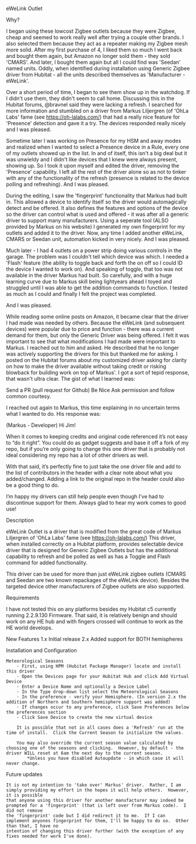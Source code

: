 eWeLink Outlet

Why?

I began using these lowcost Zigbee outlets because they were Zigbee, cheap and seemed to work really well after trying a couple other brands.  I also
selected them because they act as a repeater making my Zigbee mesh more solid.  After my first purchase of 4, I liked them so much I went back and bought
them again, but Amazon no longer sold them - they sold 'CMARS'.  And later, I bought them again but all I could find was 'Seedan' named units.
Oddly, when identified during installation using Generic Zigbee driver from Hubitat - all the units described themselves as 'Manufacturer - eWeLink'.

Over a short period of time, I began to see them show up in the watchdog.  If I didn't use them, they didn't seem to call home.  Discussing this in 
the Hubitat forums, @bravnel said they were lacking a refresh.  I searched for more information and stumbled on a driver from Markus Liljergren (of
'OhLa Labs' fame (see https://oh-lalabs.com/) that had a really nice feature for 'Presence' detection and gave it a try. 
The devices responded really nicely and I was pleased.

Sometime later I was working on Presence for my HSM and away modes and realized when I wanted to select a Presence device in a Rule, every one of my outlets 
showed up in the list.  In and of itself, this isn't a big deal but it was unwieldy and I didn't like devices that I knew were always present, showing up.
So I took it upon myself and edited the driver, removing the 'Presence' capability.  I left all the rest of the driver alone so as not to tinker with any
of the functionality of the refresh (presence is related to the device polling and refreshing).  And I was pleased.

During the editing, I saw the 'fingerprint' functionality that Markus had built in.  This allowed a device to identify itself so the driver would automagically
detect and be offered. It also defines the features and options of the device so the driver can control what is used and offered - it was after all a
generic driver to support many manufacturers.  Using a seperate tool (ALSO provided by Markus on his website) I generated my own fingerprint for my outlets
and added it to the driver.  Now, any time I added another eWeLink, CMARS or Seedan unit, automation kicked in very nicely.  And I was pleased.

Much later - I had 4 outlets on a power strip doing various controls in the garage.  The problem was I couldn't tell which device was which.  I needed a 
'Flash' feature (the ability to toggle back and forth the on off so I could ID the device I wanted to work on).  And speaking of toggle, that too was not 
available in the driver Markus had built.  So carefully, and with a huge learning curve due to Markus skill being lightyears ahead I toyed and struggled
until I was able to get the addition commands to function.  I tested as much as I could and finally I felt the project was completed.

And I was pleased.

While reading some online posts on Amazon, it became clear that the driver I had made was needed by others.  Because the eWeLink (and subsequent devices) 
were popular due to price and function - there was a current demand for them, but only the Generic Driver was being offered.  I felt it was important
to see that what modifications I had made were important to Markus.  I reached out to him and asked.  He described that he no longer was actively 
supporting the drivers for this but thanked me for asking.
I posted on the Hubitat forums about my customized driver asking for clarity on how to make the driver available without taking credit or risking blowback
for building work on top of Markus'.  I got a sort of tepid response, that wasn't ultra clear.  The gist of what I learned was:

Send a PR (pull request for Github)
Be Nice
Ask permission
and follow common courtesy. 

I reached out again to Markus, this time explaining in no uncertain terms what I wanted to do. His response was:

(Markus - Developer)
Hi Jim!

When it comes to keeping credits and original code referenced it’s not easy to “do it right”. You could do as gadget suggests and base it off a fork of my repo, but if you’re only going to change this one driver that is probably not ideal considering my repo has a lot of other drivers as well.

With that said, it’s perfectly fine to just take the one driver file and add to the list of contributors in the header with a clear note about what you added/changed. Adding a link to the original repo in the header could also be a good thing to do.

I’m happy my drivers can still help people even though I’ve had to discontinue support for them. Always glad to hear my work comes to good use!


Description

eWeLink Outlet is a driver that is modified from the great code of Markus Liljergren of 'OhLa Labs' fame (see https://oh-lalabs.com/)
This driver, when installed correctly on a Hubitat platform, provides selectable device driver that is designed for Generic Zigbee Outlets but has the additional
capability to refresh and be polled as well as has a Toggle and Flash command for added functionality.

This driver can be used for more than just eWeLink zigbee outlets (CMARS and Seedan are two known repackages of the eWeLink device).  Besides the targeted device
other manufacturers of Zigbee outlets are also supported.  

Requirements

I have not tested this on any platforms besides my Hubitat c5 currently running 2.2.9.130 Firmware.  That said, it is relatively benign and should work on any HE hub and with fingers crossed will continue to work as the HE world develops.

New Features
1.x		Initial release
2.x		Added support for BOTH hemispheres

Installation and Configuration

    Meteorological Seasons
        · First, using HPM (Hubitat Package Manager) locate and install this driver
        · Open the Devices page for your Hubitat Hub and click Add Virtual Device
        · Enter a Device Name and optionally a Device Label
        · In the Type drop-down list select the Meteorological Seasons
        · In the preference - verify your Hemisphere. (In version 2.x the addition of Northern and Southern hemisphere support was added)
        · If changes occur to any preference, click Save Preferences below the preferences section
        · Click Save Device to create the new virtual device
        
		It is possible that not in all cases does a 'Refresh' run at the time of install.  Click the Current Season to initialize the values.
        
		You may also override the current season value calculated by choosing one of the seasons and clicking.  However, by default - the driver WILL reset at 6am the next day to the current season.
			*Unless you have disabled Autoupdate - in which case it will never change.


Future updates

	It is not my intention to 'take over' Markus' driver.  Rather, I am simply providing my effort in the hopes it will help others.  However, it is possible
	that anyone using this driver for another manufacturer may indeed be prompted for a 'fingerprint' (that is left over from Markus code).  I did not remove
	the 'fingerprint' code but I did redirect it to me.  If I can implement anyones fingerprint for them, I'll be happy to do so.  Other than that, I have no
	intention of changing this driver further (with the exception of any fixes needed for work I've done).
